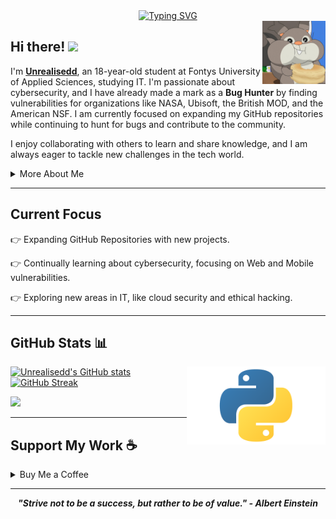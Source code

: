 <div align="center">
  <a href="https://git.io/typing-svg">
    <img src="https://readme-typing-svg.demolab.com?font=Fira+Code&pause=1000&color=00F5FF&width=435&lines=Aspiring+IT+Pro+and+Bug+Hunter;Always+Learning+and+Growing" alt="Typing SVG" />
  </a>
</div>

<img width="20%" align='right' src="https://github.com/Unrealisedd/Unrealisedd/blob/main/90004000.png">

<h2 align="left">
  Hi there! 
  <img src="https://media.giphy.com/media/hvRJCLFzcasrR4ia7z/giphy.gif" width="25px"/>
</h2>

I'm **[Unrealisedd](https://github.com/Unrealisedd)**, an 18-year-old student at Fontys University of Applied Sciences, studying IT. I'm passionate about cybersecurity, and I have already made a mark as a **Bug Hunter** by finding vulnerabilities for organizations like NASA, Ubisoft, the British MOD, and the American NSF. I am currently focused on expanding my GitHub repositories while continuing to hunt for bugs and contribute to the community.

I enjoy collaborating with others to learn and share knowledge, and I am always eager to tackle new challenges in the tech world.

<details>
  <summary>More About Me</summary>

- **Name**: Unrealisedd
- **From**: the Netherlands
- **Role**: IT Student | Bug Hunter | Simple Tool Dev For Myself
- **Specialties**: Vulnerability Assessment, Bug Hunting, Reverse Engineering
- **Currently Learning**: Advanced Web Pentesting, Cybersecurity Research
- **Contact**: [vanmoorseltim@outlook.com](mailto:vanmoorseltim@outlook.com) Or Unrealisedd on discord

</details>

---

<h2 id="present_status">Current Focus</h2>

👉 Expanding GitHub Repositories with new projects.

👉 Continually learning about cybersecurity, focusing on Web and Mobile vulnerabilities.

👉 Exploring new areas in IT, like cloud security and ethical hacking.

---

<h2 id="github_stats">GitHub Stats 📊</h2>

<img align="right" width="44%" src="https://github.com/Unrealisedd/Unrealisedd/blob/main/Python-Emblem-1166847703.png"/>

[![Unrealisedd's GitHub stats](https://github-readme-stats.vercel.app/api?username=Unrealisedd&theme=radical)](https://github.com/Unrealisedd/github-readme-stats)
[![GitHub Streak](https://streak-stats.demolab.com?user=Unrealisedd&theme=radical&card_width=450)](https://git.io/streak-stats)

<p align="left"><a href="https://github.com/your-username/github-readme-stats"><img src="https://github-readme-stats.vercel.app/api/top-langs/?username=Unrealisedd&layout=compact&theme=radical" width="450"/></a></p>

---

<h2 id="support_me">Support My Work ☕️</h2>

<details>
  <summary>Buy Me a Coffee</summary>

<p align="center"><img src="https://github.com/Unrealisedd/Unrealisedd/blob/main/0x0-1780947717.png" width="80%" height="auto"/></p>

<p align="center"><a href="https://buymeacoffee.com/Unrealisedd"><img src="https://img.shields.io/badge/Buy%20Me%20a%20Coffee-ffdd00?style=for-the-badge&logo=buy-me-a-coffee&logoColor=black"/></a></p>

</details>

---

<p align="center">
  <b><i>"Strive not to be a success, but rather to be of value." - Albert Einstein</i></b>
</p>
